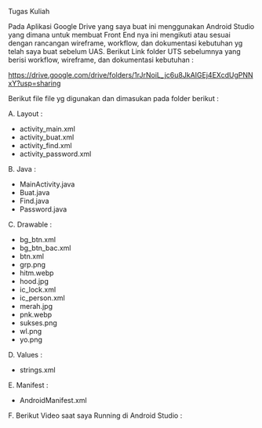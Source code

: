 Tugas Kuliah

Pada Aplikasi Google Drive yang saya buat ini menggunakan Android Studio yang dimana untuk membuat Front End nya ini mengikuti atau sesuai dengan rancangan wireframe, workflow, dan dokumentasi kebutuhan yg telah saya buat sebelum UAS. Berikut Link folder UTS sebelumnya yang berisi workflow, wireframe, dan dokumentasi kebutuhan :

https://drive.google.com/drive/folders/1rJrNoiL_jc6u8JkAIGEj4EXcdUgPNNxY?usp=sharing

Berikut file file yg digunakan dan dimasukan pada folder berikut :

A. Layout :

- activity_main.xml
- activity_buat.xml
- activity_find.xml
- activity_password.xml

B. Java :

- MainActivity.java
- Buat.java
- Find.java
- Password.java

C. Drawable :

- bg_btn.xml
- bg_btn_bac.xml
- btn.xml
- grp.png
- hitm.webp
- hood.jpg
- ic_lock.xml
- ic_person.xml
- merah.jpg
- pnk.webp
- sukses.png
- wl.png
- yo.png

D. Values :

- strings.xml

E. Manifest :

- AndroidManifest.xml

F. Berikut Video saat saya Running di Android Studio :
